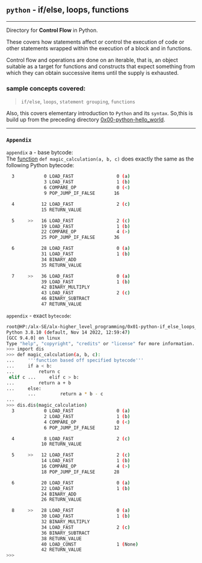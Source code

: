 ## `python` - if/else, loops, functions
---
Directory for **Control Flow** in Python.	 

These covers how statements affect or control the execution of code or other statements wrapped within the execution of a block and in functions.

Control flow and operations are done on an iterable, that is, an object suitable as a target for functions and constructs that expect something from which they can obtain successive items until the supply is exhausted. 

### sample concepts covered:
> `if/else`, `loops`, `statement grouping`, `functions`

Also, this covers elementary introduction to `Python` and its `syntax`. So,this is build up from the preceding directory [0x00-python-hello_world](../0x00-python-hello_world).

---
### `Appendix` 
`appendix` a - base bytcode:		
The [function](./102-magic_calculation.py) `def magic_calculation(a, b, c)` does exactly the same as the following Python bytecode:
```bash
  3           0 LOAD_FAST                0 (a)
              3 LOAD_FAST                1 (b)
              6 COMPARE_OP               0 (<)
              9 POP_JUMP_IF_FALSE       16

  4          12 LOAD_FAST                2 (c)
             15 RETURN_VALUE

  5     >>   16 LOAD_FAST                2 (c)
             19 LOAD_FAST                1 (b)
             22 COMPARE_OP               4 (>)
             25 POP_JUMP_IF_FALSE       36

  6          28 LOAD_FAST                0 (a)
             31 LOAD_FAST                1 (b)
             34 BINARY_ADD
             35 RETURN_VALUE

  7     >>   36 LOAD_FAST                0 (a)
             39 LOAD_FAST                1 (b)
             42 BINARY_MULTIPLY
             43 LOAD_FAST                2 (c)
             46 BINARY_SUBTRACT
             47 RETURN_VALUE
```

`appendix` - exact `bytecode`:
```bash
root@HP:/alx-SE/alx-higher_level_programming/0x01-python-if_else_loops_functions# python3
Python 3.8.10 (default, Nov 14 2022, 12:59:47)
[GCC 9.4.0] on linux
Type "help", "copyright", "credits" or "license" for more information.
>>> import dis
>>> def magic_calculation(a, b, c):
...     '''function based off specified bytecode'''
...     if a < b:
...         return c
 elif c ...     elif c > b:
...         return a + b
...     else:
        ...         return a * b - c
...
>>> dis.dis(magic_calculation)
  3           0 LOAD_FAST                0 (a)
              2 LOAD_FAST                1 (b)
              4 COMPARE_OP               0 (<)
              6 POP_JUMP_IF_FALSE       12

  4           8 LOAD_FAST                2 (c)
             10 RETURN_VALUE

  5     >>   12 LOAD_FAST                2 (c)
             14 LOAD_FAST                1 (b)
             16 COMPARE_OP               4 (>)
             18 POP_JUMP_IF_FALSE       28

  6          20 LOAD_FAST                0 (a)
             22 LOAD_FAST                1 (b)
             24 BINARY_ADD
             26 RETURN_VALUE

  8     >>   28 LOAD_FAST                0 (a)
             30 LOAD_FAST                1 (b)
             32 BINARY_MULTIPLY
             34 LOAD_FAST                2 (c)
             36 BINARY_SUBTRACT
             38 RETURN_VALUE
             40 LOAD_CONST               1 (None)
             42 RETURN_VALUE
>>>
```
